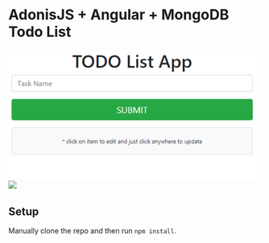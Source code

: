 # AdonisJS + Angular + MongoDB Todo List

![Angular Todo](../screenshots/angular-todo.PNG)
<img src="https://github.com/ArjunAranetaCodes/MoreCodes-Youtube/tree/master/screenshots/angular-todo2.PNG"/>


## Setup

Manually clone the repo and then run `npm install`.